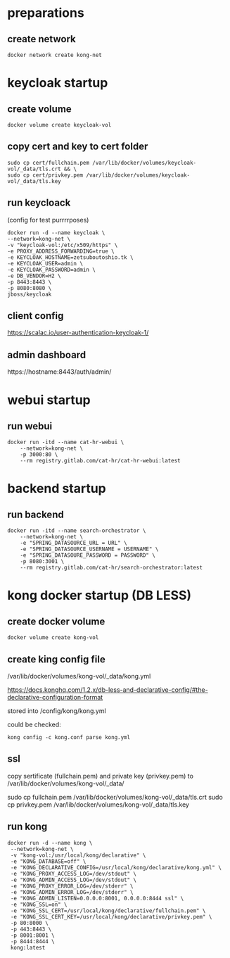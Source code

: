 # preparations
## create network
    docker network create kong-net

# keycloak startup
## create volume 
    docker volume create keycloak-vol
## copy cert and key to cert folder
    sudo cp cert/fullchain.pem /var/lib/docker/volumes/keycloak-vol/_data/tls.crt && \
    sudo cp cert/privkey.pem /var/lib/docker/volumes/keycloak-vol/_data/tls.key
## run keycloack
(config for test purrrrposes)

    docker run -d --name keycloak \
    --network=kong-net \
    -v "keycloak-vol:/etc/x509/https" \
    -e PROXY_ADDRESS_FORWARDING=true \
    -e KEYCLOAK_HOSTNAME=zetsuboutoshio.tk \
    -e KEYCLOAK_USER=admin \
    -e KEYCLOAK_PASSWORD=admin \
    -e DB_VENDOR=H2 \
    -p 8443:8443 \
    -p 8080:8080 \
    jboss/keycloak

## client config
https://scalac.io/user-authentication-keycloak-1/

## admin dashboard
https://hostname:8443/auth/admin/

# webui startup
## run webui
    docker run -itd --name cat-hr-webui \
        --network=kong-net \
        -p 3000:80 \
        --rm registry.gitlab.com/cat-hr/cat-hr-webui:latest

# backend startup
## run backend 

    docker run -itd --name search-orchestrator \
        --network=kong-net \
        -e "SPRING_DATASOURCE_URL = URL" \
        -e "SPRING_DATASOURCE_USERNAME = USERNAME" \
        -e "SPRING_DATASOURE_PASSWORD = PASSWORD" \
        -p 8080:3001 \
        --rm registry.gitlab.com/cat-hr/search-orchestrator:latest

# kong docker startup (DB LESS)
## create docker volume
    docker volume create kong-vol
## create king config file
/var/lib/docker/volumes/kong-vol/_data/kong.yml

https://docs.konghq.com/1.2.x/db-less-and-declarative-config/#the-declarative-configuration-format

stored into /config/kong/kong.yml

could be checked:
    
    kong config -c kong.conf parse kong.yml
## ssl

copy sertificate (fullchain.pem) and private key (privkey.pem) to /var/lib/docker/volumes/kong-vol/_data/

sudo cp fullchain.pem /var/lib/docker/volumes/kong-vol/_data/tls.crt
sudo cp privkey.pem /var/lib/docker/volumes/kong-vol/_data/tls.key

## run kong    
    docker run -d --name kong \
     --network=kong-net \
     -v "kong-vol:/usr/local/kong/declarative" \
     -e "KONG_DATABASE=off" \
     -e "KONG_DECLARATIVE_CONFIG=/usr/local/kong/declarative/kong.yml" \
     -e "KONG_PROXY_ACCESS_LOG=/dev/stdout" \
     -e "KONG_ADMIN_ACCESS_LOG=/dev/stdout" \
     -e "KONG_PROXY_ERROR_LOG=/dev/stderr" \
     -e "KONG_ADMIN_ERROR_LOG=/dev/stderr" \
     -e "KONG_ADMIN_LISTEN=0.0.0.0:8001, 0.0.0.0:8444 ssl" \
     -e "KONG_SSL=on" \
     -e "KONG_SSL_CERT=/usr/local/kong/declarative/fullchain.pem" \
     -e "KONG_SSL_CERT_KEY=/usr/local/kong/declarative/privkey.pem" \
     -p 80:8000 \
     -p 443:8443 \
     -p 8001:8001 \
     -p 8444:8444 \
     kong:latest